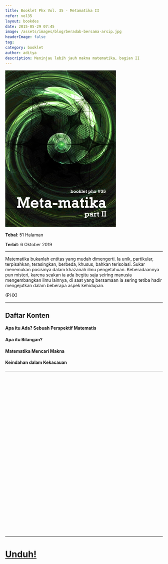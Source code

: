 ```yaml
---
title: Booklet Phx Vol. 35 - Metamatika II
refer: vol35
layout: bookdes
date: 2015-05-29 07:45
image: /assets/images/blog/beradab-bersama-arsip.jpg
headerImage: false
tag:
category: booklet
author: aditya
description: Meninjau lebih jauh makna matematika, bagian II
---
```


<img class="image" src="/assets/images/cover/booklet35.jpg" alt="__" height="500px">

__Tebal__: 51 Halaman

__Terbit__: 6 Oktober 2019

***

Matematika bukanlah entitas yang mudah dimengerti. Ia unik, partikular, terpisahkan, terasingkan, berbeda, khusus, bahkan terisolasi. Sukar menemukan posisinya dalam khazanah ilmu pengetahuan. Keberadaannya pun misteri, karena seakan ia ada begitu saja seiring manusia mengembangkan ilmu lainnya, di saat yang bersamaan ia sering tetiba hadir mengejutkan dalam beberapa aspek kehidupan. 

(PHX)

***

## Daftar Konten

#### Apa itu  Ada? Sebuah Perspektif Matematis

#### Apa itu Bilangan?

#### Matematika Mencari Makna

#### Keindahan dalam Kekacauan

[1]: http://phoenixfin.me/menuju-dunia-pasca-literasi/

***

<div data-configid="7319434/60800913" style="width:100%; height:500px;" class="issuuembed"></div>
<script type="text/javascript" src="//e.issuu.com/embed.js" async="true"></script>

***

# [Unduh!][akses]

[akses]: https://www.dropbox.com/s/e0vlezbfzrr3vx3/%2335%20Metamatika%20II.pdf?dl=0
